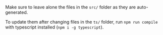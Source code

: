 Make sure to leave alone the files in the `src/` folder as they are auto-generated.

To update them after changing files in the `ts/` folder, run `npm run compile` with typescript installed (`npm i -g typescript`).